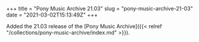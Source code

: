 +++
title = "Pony Music Archive 21.03"
slug = "pony-music-archive-21-03"
date = "2021-03-02T15:13:49Z"
+++

Added the 21.03 release of the [Pony Music Archive]({{< relref "/collections/pony-music-archive/index.md" >}}).